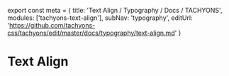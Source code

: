 export const meta =  {
  title: 'Text Align / Typography / Docs / TACHYONS',
  modules: ['tachyons-text-align'],
  subNav: 'typography',
  editUrl: 'https://github.com/tachyons-css/tachyons/edit/master/docs/typography/text-align.md'
}

# Text Align


